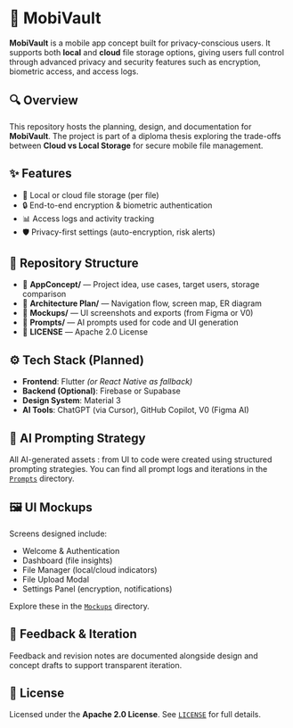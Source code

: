 # 📱 MobiVault

**MobiVault** is a mobile app concept built for privacy-conscious users. It supports both **local** and **cloud** file storage options, giving users full control through advanced privacy and security features such as encryption, biometric access, and access logs.

## 🔍 Overview

This repository hosts the planning, design, and documentation for **MobiVault**. The project is part of a diploma thesis exploring the trade-offs between **Cloud vs Local Storage** for secure mobile file management.

## ✨ Features

- 🔐 Local or cloud file storage (per file)
- 🔒 End-to-end encryption & biometric authentication
- 📊 Access logs and activity tracking
- 🛡️ Privacy-first settings (auto-encryption, risk alerts)

## 📁 Repository Structure

- 📂 **AppConcept/** — Project idea, use cases, target users, storage comparison  
- 📂 **Architecture Plan/** — Navigation flow, screen map, ER diagram  
- 📂 **Mockups/** — UI screenshots and exports (from Figma or V0)  
- 📂 **Prompts/** — AI prompts used for code and UI generation  
- 📄 **LICENSE** — Apache 2.0 License  



## ⚙️ Tech Stack (Planned)

- **Frontend**: Flutter *(or React Native as fallback)*
- **Backend (Optional)**: Firebase or Supabase
- **Design System**: Material 3
- **AI Tools**: ChatGPT (via Cursor), GitHub Copilot, V0 (Figma AI)

## 🤖 AI Prompting Strategy

All AI-generated assets : from UI to code were created using structured prompting strategies. You can find all prompt logs and iterations in the [`Prompts`](./Prompts/) directory.

## 🖼️ UI Mockups

Screens designed include:

- Welcome & Authentication
- Dashboard (file insights)
- File Manager (local/cloud indicators)
- File Upload Modal
- Settings Panel (encryption, notifications)

Explore these in the [`Mockups`](./Mockups/) directory.

## 💬 Feedback & Iteration

Feedback and revision notes are documented alongside design and concept drafts to support transparent iteration.

## 📜 License

Licensed under the **Apache 2.0 License**. See [`LICENSE`](./LICENSE) for full details.
